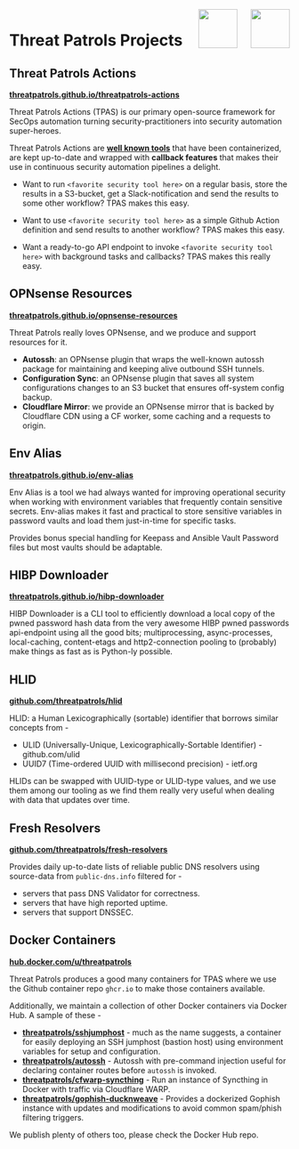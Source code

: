 <a href="https://www.threatpatrols.com">
<img src="assets/img/threatpatrols-eyeprint-banner-black-344×90.png#only-light" style="height: 70px; float: right; margin-left: 24px; margin-bottom: 24px">
<img src="assets/img/threatpatrols-eyeprint-banner-white-344×90.png#only-dark" style="height: 70px; float: right; margin-left: 24px; margin-bottom: 24px">
</a>

# Threat Patrols Projects

## Threat Patrols Actions

**[threatpatrols.github.io/threatpatrols-actions](https://threatpatrols.github.io/threatpatrols-actions)**

Threat Patrols Actions (TPAS) is our primary open-source framework for SecOps automation turning 
security-practitioners into security automation super-heroes.

Threat Patrols Actions are **[well known tools](https://threatpatrols-actions.github.io)** that have been 
containerized, are kept up-to-date and wrapped with **callback features** that makes their use in continuous 
security automation pipelines a delight.

  * Want to run `<favorite security tool here>` on a regular basis, store the results in a S3-bucket, get 
    a Slack-notification and send the results to some other workflow?  TPAS makes this easy.

  * Want to use `<favorite security tool here>` as a simple Github Action definition and send results to another
    workflow?  TPAS makes this easy.

  * Want a ready-to-go API endpoint to invoke `<favorite security tool here>` with background tasks and 
    callbacks?  TPAS makes this really easy.


## OPNsense Resources

**[threatpatrols.github.io/opnsense-resources](https://threatpatrols.github.io/opnsense-resources)**

Threat Patrols really loves OPNsense, and we produce and support resources for it.

 * **Autossh**: an OPNsense plugin that wraps the well-known autossh package for maintaining and keeping alive 
   outbound SSH tunnels.  
 * **Configuration Sync**: an OPNsense plugin that saves all system configurations changes to an S3 bucket that 
   ensures off-system config backup.
 * **Cloudflare Mirror**: we provide an OPNsense mirror that is backed by Cloudflare CDN using a CF worker, some 
   caching and a requests to origin.


## Env Alias

**[threatpatrols.github.io/env-alias](https://threatpatrols.github.io/env-alias)**

Env Alias is a tool we had always wanted for improving operational security when working with environment 
variables that frequently contain sensitive secrets.  Env-alias makes it fast and practical to store 
sensitive variables in password vaults and load them just-in-time for specific tasks.

Provides bonus special handling for Keepass and Ansible Vault Password files but most vaults should be adaptable.


## HIBP Downloader

**[threatpatrols.github.io/hibp-downloader](https://threatpatrols.github.io/hibp-downloader)**

HIBP Downloader is a CLI tool to efficiently download a local copy of the pwned password hash data from the 
very awesome HIBP pwned passwords api-endpoint using all the good bits; multiprocessing, async-processes, 
local-caching, content-etags and http2-connection pooling to (probably) make things as fast as is Python-ly 
possible.

## HLID

**[github.com/threatpatrols/hlid](https://github.com/threatpatrols/hlid)**

HLID: a Human Lexicographically (sortable) identifier that borrows similar concepts from -

 * ULID (Universally-Unique, Lexicographically-Sortable Identifier) - github.com/ulid
 * UUID7 (Time-ordered UUID with millisecond precision) - ietf.org

HLIDs can be swapped with UUID-type or ULID-type values, and we use them among our tooling as we
find them really very useful when dealing with data that updates over time.


## Fresh Resolvers

**[github.com/threatpatrols/fresh-resolvers](https://github.com/threatpatrols/fresh-resolvers)**

Provides daily up-to-date lists of reliable public DNS resolvers using source-data from `public-dns.info` filtered 
for -

 * servers that pass DNS Validator for correctness.
 * servers that have high reported uptime.
 * servers that support DNSSEC.


## Docker Containers

**[hub.docker.com/u/threatpatrols](https://hub.docker.com/u/threatpatrols)**

Threat Patrols produces a good many containers for TPAS where we use the Github container repo `ghcr.io` to make those
containers available.

Additionally, we maintain a collection of other Docker containers via Docker Hub.  A sample of these -  

* **[threatpatrols/sshjumphost](https://hub.docker.com/r/threatpatrols/sshjumphost)** - much as the name suggests, a
  container for easily deploying an SSH jumphost (bastion host) using environment variables for setup and configuration.
* **[threatpatrols/autossh](https://hub.docker.com/r/threatpatrols/autossh)** - Autossh with pre-command injection 
  useful for declaring container routes before `autossh` is invoked.
* **[threatpatrols/cfwarp-syncthing](https://hub.docker.com/r/threatpatrols/cfwarp-syncthing)** - Run an instance 
  of Syncthing in Docker with traffic via Cloudflare WARP.
* **[threatpatrols/gophish-ducknweave](https://hub.docker.com/r/threatpatrols/gophish-ducknweave)** - Provides a 
  dockerized Gophish instance with updates and modifications to avoid common spam/phish filtering triggers.

We publish plenty of others too, please check the Docker Hub repo.
